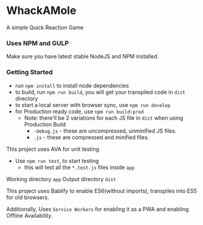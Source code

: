 # WhackAMole
A simple Quick Reaction Game



### Uses NPM and GULP

Make sure you have latest stable NodeJS and NPM installed.


### Getting Started

 - run `npm install` to install node dependencies
 - to build, run `npm run build`, you will get your transpiled code in `dist` directory
 - to start a local server with browser sync, use `npm run develop`
 - for Production ready code, use `npm run build:prod`
    - Note: there'll be 2 variations for each JS file in `dist` when using Production Build 
       - `-debug.js` - these are uncompressed, unminified JS files.
       - `.js` - these are compressed and minified files.
 
This project uses AVA for unit testing
 - Use `npm run test`, to start testing
    - this will test all the `*.test.js` files inside `app`


Working directory `app`
Output directory `dist`


This project uses Bablify to enable ES6(without imports), transpiles into ES5 for old browsers.

Additionally, Uses `Service Workers` for enabling it as a PWA and enabling Offline Availability.
